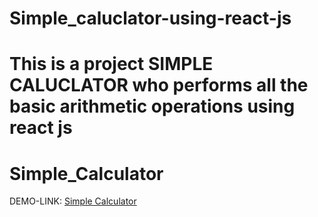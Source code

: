 # Simple_caluclator-using-react-js
# This is a project SIMPLE CALUCLATOR who performs all the basic arithmetic operations using react js
# Simple_Calculator
DEMO-LINK:  [Simple Calculator](https://simlplecalculator.netlify.app/)

